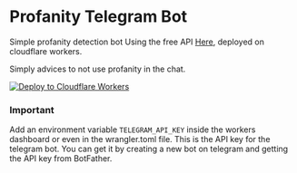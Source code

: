 # Profanity Telegram Bot

Simple profanity detection bot Using the free API [Here](https://profanity.dev/), deployed on cloudflare workers.

Simply advices to not use profanity in the chat.

[![Deploy to Cloudflare Workers](https://deploy.workers.cloudflare.com/button)](https://deploy.workers.cloudflare.com/?url=https://github.com/fauzaanu/zyloxbot)

### Important

Add an environment variable `TELEGRAM_API_KEY` inside the workers dashboard or even in the wrangler.toml file.
This is the API key for the telegram bot. You can get it by creating a new bot on telegram and getting the API key from BotFather.
